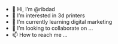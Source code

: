 - 👋 Hi, I’m @ribdad
- 👀 I’m interested in 3d printers
- 🌱 I’m currently learning digital marketing
- 💞️ I’m looking to collaborate on ...
- 📫 How to reach me ...

<!---
ribdad/ribdad is a ✨ special ✨ repository because its `README.md` (this file) appears on your GitHub profile.
You can click the Preview link to take a look at your changes.
--->
